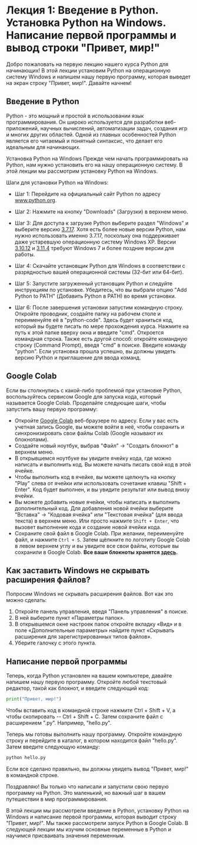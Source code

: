 # Лекция 1: Введение в Python. Установка Python на Windows. Написание первой программы и вывод строки "Привет, мир!"

Добро пожаловать на первую лекцию нашего курса Python для начинающих! В этой лекции установим Python на операционную систему Windows и напишем нашу первую программу, которая выведет на экран строку "Привет, мир!". Давайте начнем!

## Введение в Python
Python - это мощный и простой в использовании язык программирования. Он широко используется для разработки веб-приложений, научных вычислений, автоматизации задач, создания игр и многих других областей. Одной из главных особенностей Python является его читаемый и понятный синтаксис, что делает его идеальным для начинающих.

Установка Python на Windows
Прежде чем начать программировать на Python, нам нужно установить его на нашу операционную систему. В этой лекции мы рассмотрим установку Python на Windows.

Шаги для установки Python на Windows:

- Шаг 1: Перейдите на официальный сайт Python по адресу www.python.org.

- Шаг 2: Нажмите на кнопку "Downloads" (Загрузки) в верхнем меню.

- Шаг 3: Для доступа к загрузке Python выберите раздел "Windows" и выберите версию [3.7.17](https://www.python.org/downloads/release/python-3717/). Хотя есть более новые версии Python, нам нужно использовать именно 3.7.17, поскольку она поддерживает даже устаревшую операционную систему Windows XP. Версии [3.10.12](https://www.python.org/downloads/release/python-31012/) и [3.11.4](https://www.python.org/downloads/release/python-3114/) требуют Windows 7 и более поздние версии для работы.

- Шаг 4: Скачайте установщик Python для Windows в соответствии с разрядностью вашей операционной системы (32-бит или 64-бит).

- Шаг 5: Запустите загруженный установщик Python и следуйте инструкциям по установке. Убедитесь, что вы выбрали опцию "Add Python to PATH" (Добавить Python в PATH) во время установки.

- Шаг 6: После завершения установки запустим командную строку. Откройте проводник, создайте папку на рабочем столе и переименуйте её в "python-code". Здесь будет храниться код, который вы будете писать по мере прохождения курса. Нажмите на путь к этой папке вверху окна и введите "cmd". Откроется командная строка. Также есть другой способ: откройте командную строку (Command Prompt), введя "cmd" в поиске. Введите команду "python". Если установка прошла успешно, вы должны увидеть версию Python и приглашение для ввода команд.

## Google Colab
Если вы столкнулись с какой-либо проблемой при установке Python, воспользуйтесь сервисом Google для запуска кода, который называется Google Colab. Проделайте следующие шаги, чтобы запустить вашу первую программу:
- Откройте [Google Colab](https://colab.research.google.com/) веб-браузере по адресу. Если у вас есть учетная запись Google, вы можете войти в неё, чтобы сохранить и синхронизировать свои файлы Colab (Google называют их блокнотами).
- Создайте новый ноутбук, выбрав "Файл" -> "Создать блокнот" в верхнем меню.
- В открывшемся ноутбуке вы увидите ячейку кода, где можно написать и выполнить код. Вы можете начать писать свой код в этой ячейке.
- Чтобы выполнить код в ячейке, вы можете щелкнуть на кнопку "Play" слева от ячейки или использовать сочетание клавиш "Shift + Enter". Код будет выполнен, и вы увидите результат или вывод внизу ячейки.
- Вы можете добавить новые ячейки, чтобы написать и выполнить дополнительный код. Для добавления новой ячейки выберите "Вставка" -> "Кодовая ячейка" или "Текстовая ячейка" (для ввода текста) в верхнем меню. Или просто нажмите `Shift + Enter`, что вызовет выполнение кода и создание новой ячейки кода.
- Сохраните свой файл в Google Colab. При желании, переименуйте файл, и нажмите `Ctrl + S`. Затем щёлкните по логотипу Google Colab в левом верхнем углу и вы увидите все свои файлы, которые вы сохранили в Google Colab. **Все ваши блокноты хранятся [здесь](https://drive.google.com/drive/search?q=owner:me%20(type:application/vnd.google.colaboratory%20||%20type:application/vnd.google.colab)).**

## Как заставить Windows не скрывать расширения файлов?
Попросим Windows не скрывать расширения файлов. Вот как это можно сделать:
1. Откройте панель управления, введя "Панель управления" в поиске.
2. В ней выберите пункт «Параметры папок».
3. В открывшемся окне настроек папок откройте вкладку «Вид» и в поле «Дополнительные параметры» найдите пункт «Скрывать расширения для зарегистрированных типов файлов».
4. Уберите галочку с этого пункта.
## Написание первой программы
Теперь, когда Python установлен на вашем компьютере, давайте напишем нашу первую программу. Откройте любой текстовый редактор, такой как блокнот, и введите следующий код:
```python
print("Привет, мир!")
```
Чтобы вставить код в командной строке нажмите Ctrl + Shift + V, а чтобы скопировать -- Ctrl + Shift + C.
Затем сохраните файл с расширением ".py". Например, "hello.py".

Теперь мы готовы выполнить нашу программу. Откройте командную строку и перейдите в каталог, в котором находится файл "hello.py". Затем введите следующую команду:
```python
python hello.py
```
Если все сделано правильно, вы должны увидеть вывод "Привет, мир!" в командной строке.

Поздравляю! Вы только что написали и запустили свою первую программу на Python. Это маленький, но важный шаг в вашем путешествии в мир программирования.

В этой лекции мы рассмотрели введение в Python, установку Python на Windows и написание первой программы, которая выводит строку "Привет, мир!". Мы также рассмотрели запуск Python в Google Colab. В следующей лекции мы изучим основные переменные в Python и научимся присваивать значения переменным.
